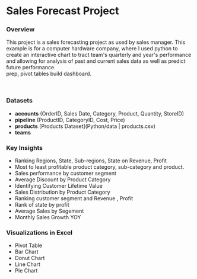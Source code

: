  
# Sales Forecast Project  

### Overview  
This project is a sales forecasting project as used by sales manager. This example is for a computer hardware company, where I used python to create an interactive chart to tract team's quarterly and year's performance and allowing for analysis of past and current sales data as well as predict future 
performance.   
prep, 
pivot tables
build dashboard.
‭
 
‭  
### Datasets
- **accounts** (OrderID, Sales Date, Category, Product, Quantity, StoreID)
- **pipeline** (ProductID, CategoryID, Cost, Price)
- **products** [Products Dataset](Python/data | products.csv)
- **teams**  


### Key Insights  
- Ranking Regions, State, Sub-regions, State on Revenue, Profit
- Most to least profitable product category, sub-category and product.
- Sales performance by customer segment
- Average Discount by Product Category
- Identifying Customer Lifetime Value
- Sales Distribution by Product Category
- Ranking customer segment and Revenue , Profit
- Rank of state by profit
- Average Sales by Segement
- Monthly Sales Growth YOY

### Visualizations in Excel
- Pivot Table
- Bar Chart
- Donut Chart
- Line Chart
- Pie Chart


